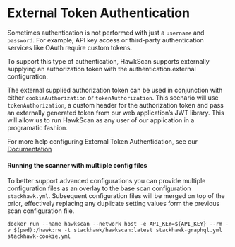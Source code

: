 # External Token Authentication

Sometimes authentication is not performed with just a `username` and `password`. For example, API key access or third-party authentication services like OAuth require custom tokens.

To support this type of authentication, HawkScan supports externally supplying an authorization token with the authentication.external configuration.

The external supplied authorization token can be used in conjunction with either `cookieAuthorization` or `tokenAuthorization`. This scenario will use `tokenAuthorization`, a custom header for the authorization token and pass an externally generated token from our web application’s JWT library. This will allow us to run HawkScan as any user of our application in a programatic fashion.

For more help configuring External Token Authentidation, see our [Documentation](https://docs.stackhawk.com/hawkscan/configuration/authenticated-scanning.html#external-token-authentication--custom-token-authorization)

#### Running the scanner with multiiple config files
To better support advanced configurations you can provide multiple configuration files as an overlay to the base scan configuration `stackhawk.yml`. Subsequent configuration files will be merged on top of the prior, effectively replacing any duplicate setting values form the previous scan configuration file.

```
docker run --name hawkscan --network host -e API_KEY=${API_KEY} --rm -v $(pwd):/hawk:rw -t stackhawk/hawkscan:latest stackhawk-graphql.yml stackhawk-cookie.yml
```
